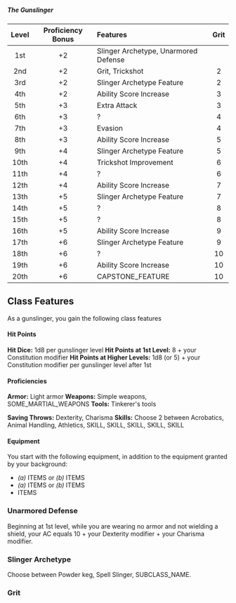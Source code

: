 ##### The Gunslinger
| Level | Proficiency Bonus | Features           |  Grit |
|:-----:|:--:|:-------------------------------------|:--:|
|  1st  | +2 | Slinger Archetype, Unarmored Defense |    |
|  2nd  | +2 | Grit, Trickshot                      |  2 |
|  3rd  | +2 | Slinger Archetype Feature            |  2 |
|  4th  | +2 | Ability Score Increase               |  3 |
|  5th  | +3 | Extra Attack                         |  3 |
|  6th  | +3 | ?                                    |  4 |
|  7th  | +3 | Evasion                              |  4 |
|  8th  | +3 | Ability Score Increase               |  5 |
|  9th  | +4 | Slinger Archetype Feature            |  5 |
| 10th  | +4 | Trickshot Improvement                |  6 |
| 11th  | +4 | ?                                    |  6 |
| 12th  | +4 | Ability Score Increase               |  7 |
| 13th  | +5 | Slinger Archetype Feature            |  7 |
| 14th  | +5 | ?                                    |  8 |
| 15th  | +5 | ?                                    |  8 |
| 16th  | +5 | Ability Score Increase               |  9 |
| 17th  | +6 | Slinger Archetype Feature            |  9 |
| 18th  | +6 | ?                                    | 10 |
| 19th  | +6 | Ability Score Increase               | 10 |
| 20th  | +6 | CAPSTONE_FEATURE                     | 10 |

## Class Features
As a gunslinger, you gain the following class features

#### Hit Points
**Hit Dice:** 1d8 per gunslinger level
**Hit Points at 1st Level:** 8 + your Constitution modifier
**Hit Points at Higher Levels:** 1d8 (or 5) + your Constitution modifier per gunslinger level after 1st

#### Proficiencies
**Armor:** Light armor
**Weapons:** Simple weapons, SOME_MARTIAL_WEAPONS
**Tools:** Tinkerer's tools

**Saving Throws:** Dexterity, Charisma
**Skills:** Choose 2 between Acrobatics, Animal Handling, Athletics, SKILL, SKILL, SKILL, SKILL, SKILL

#### Equipment
You start with the following equipment, in addition to the equipment granted by your background:
- *(a)* ITEMS or *(b)* ITEMS
- *(a)* ITEMS or *(b)* ITEMS
- ITEMS


### Unarmored Defense
Beginning at 1st level, while you are wearing no armor and not wielding a shield, your AC equals 10 + your Dexterity modifier + your Charisma modifier.

### Slinger Archetype
Choose between Powder keg, Spell Slinger, SUBCLASS_NAME.

### Grit